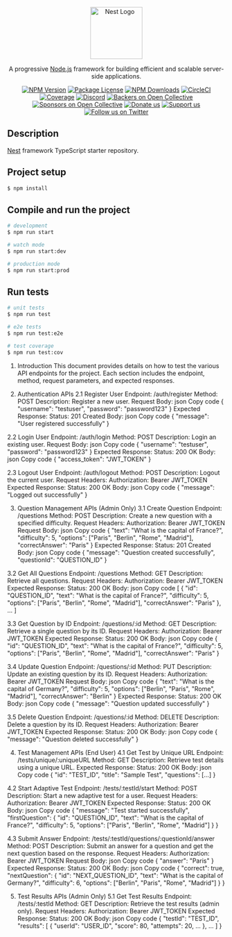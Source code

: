 <p align="center">
  <a href="http://nestjs.com/" target="blank"><img src="https://nestjs.com/img/logo-small.svg" width="120" alt="Nest Logo" /></a>
</p>

[circleci-image]: https://img.shields.io/circleci/build/github/nestjs/nest/master?token=abc123def456
[circleci-url]: https://circleci.com/gh/nestjs/nest

  <p align="center">A progressive <a href="http://nodejs.org" target="_blank">Node.js</a> framework for building efficient and scalable server-side applications.</p>
    <p align="center">
<a href="https://www.npmjs.com/~nestjscore" target="_blank"><img src="https://img.shields.io/npm/v/@nestjs/core.svg" alt="NPM Version" /></a>
<a href="https://www.npmjs.com/~nestjscore" target="_blank"><img src="https://img.shields.io/npm/l/@nestjs/core.svg" alt="Package License" /></a>
<a href="https://www.npmjs.com/~nestjscore" target="_blank"><img src="https://img.shields.io/npm/dm/@nestjs/common.svg" alt="NPM Downloads" /></a>
<a href="https://circleci.com/gh/nestjs/nest" target="_blank"><img src="https://img.shields.io/circleci/build/github/nestjs/nest/master" alt="CircleCI" /></a>
<a href="https://coveralls.io/github/nestjs/nest?branch=master" target="_blank"><img src="https://coveralls.io/repos/github/nestjs/nest/badge.svg?branch=master#9" alt="Coverage" /></a>
<a href="https://discord.gg/G7Qnnhy" target="_blank"><img src="https://img.shields.io/badge/discord-online-brightgreen.svg" alt="Discord"/></a>
<a href="https://opencollective.com/nest#backer" target="_blank"><img src="https://opencollective.com/nest/backers/badge.svg" alt="Backers on Open Collective" /></a>
<a href="https://opencollective.com/nest#sponsor" target="_blank"><img src="https://opencollective.com/nest/sponsors/badge.svg" alt="Sponsors on Open Collective" /></a>
  <a href="https://paypal.me/kamilmysliwiec" target="_blank"><img src="https://img.shields.io/badge/Donate-PayPal-ff3f59.svg" alt="Donate us"/></a>
    <a href="https://opencollective.com/nest#sponsor"  target="_blank"><img src="https://img.shields.io/badge/Support%20us-Open%20Collective-41B883.svg" alt="Support us"></a>
  <a href="https://twitter.com/nestframework" target="_blank"><img src="https://img.shields.io/twitter/follow/nestframework.svg?style=social&label=Follow" alt="Follow us on Twitter"></a>
</p>
  <!--[![Backers on Open Collective](https://opencollective.com/nest/backers/badge.svg)](https://opencollective.com/nest#backer)
  [![Sponsors on Open Collective](https://opencollective.com/nest/sponsors/badge.svg)](https://opencollective.com/nest#sponsor)-->

## Description

[Nest](https://github.com/nestjs/nest) framework TypeScript starter repository.

## Project setup

```bash
$ npm install
```

## Compile and run the project

```bash
# development
$ npm run start

# watch mode
$ npm run start:dev

# production mode
$ npm run start:prod
```

## Run tests

```bash
# unit tests
$ npm run test

# e2e tests
$ npm run test:e2e

# test coverage
$ npm run test:cov
```



1. Introduction
This document provides details on how to test the various API endpoints for the project. Each section includes the endpoint, method, request parameters, and expected responses.

2. Authentication APIs
2.1 Register User
Endpoint: /auth/register
Method: POST
Description: Register a new user.
Request Body:
json
Copy code
{
  "username": "testuser",
  "password": "password123"
}
Expected Response:
Status: 201 Created
Body:
json
Copy code
{
  "message": "User registered successfully"
}

2.2 Login User
Endpoint: /auth/login
Method: POST
Description: Login an existing user.
Request Body:
json
Copy code
{
  "username": "testuser",
  "password": "password123"
}
Expected Response:
Status: 200 OK
Body:
json
Copy code
{
  "access_token": "JWT_TOKEN"
}

2.3 Logout User
Endpoint: /auth/logout
Method: POST
Description: Logout the current user.
Request Headers:
Authorization: Bearer JWT_TOKEN
Expected Response:
Status: 200 OK
Body:
json
Copy code
{
  "message": "Logged out successfully"
}

3. Question Management APIs (Admin Only)
3.1 Create Question
Endpoint: /questions
Method: POST
Description: Create a new question with a specified difficulty.
Request Headers:
Authorization: Bearer JWT_TOKEN
Request Body:
json
Copy code
{
  "text": "What is the capital of France?",
  "difficulty": 5,
  "options": ["Paris", "Berlin", "Rome", "Madrid"],
  "correctAnswer": "Paris"
}
Expected Response:
Status: 201 Created
Body:
json
Copy code
{
  "message": "Question created successfully",
  "questionId": "QUESTION_ID"
}


3.2 Get All Questions
Endpoint: /questions
Method: GET
Description: Retrieve all questions.
Request Headers:
Authorization: Bearer JWT_TOKEN
Expected Response:
Status: 200 OK
Body:
json
Copy code
[
  {
    "id": "QUESTION_ID",
    "text": "What is the capital of France?",
    "difficulty": 5,
    "options": ["Paris", "Berlin", "Rome", "Madrid"],
    "correctAnswer": "Paris"
  },
  ...
]


3.3 Get Question by ID
Endpoint: /questions/:id
Method: GET
Description: Retrieve a single question by its ID.
Request Headers:
Authorization: Bearer JWT_TOKEN
Expected Response:
Status: 200 OK
Body:
json
Copy code
{
  "id": "QUESTION_ID",
  "text": "What is the capital of France?",
  "difficulty": 5,
  "options": ["Paris", "Berlin", "Rome", "Madrid"],
  "correctAnswer": "Paris"
}

3.4 Update Question
Endpoint: /questions/:id
Method: PUT
Description: Update an existing question by its ID.
Request Headers:
Authorization: Bearer JWT_TOKEN
Request Body:
json
Copy code
{
  "text": "What is the capital of Germany?",
  "difficulty": 5,
  "options": ["Berlin", "Paris", "Rome", "Madrid"],
  "correctAnswer": "Berlin"
}
Expected Response:
Status: 200 OK
Body:
json
Copy code
{
  "message": "Question updated successfully"
}

3.5 Delete Question
Endpoint: /questions/:id
Method: DELETE
Description: Delete a question by its ID.
Request Headers:
Authorization: Bearer JWT_TOKEN
Expected Response:
Status: 200 OK
Body:
json
Copy code
{
  "message": "Question deleted successfully"
}

4. Test Management APIs (End User)
4.1 Get Test by Unique URL
Endpoint: /tests/unique/:uniqueURL
Method: GET
Description: Retrieve test details using a unique URL.
Expected Response:
Status: 200 OK
Body:
json
Copy code
{
  "id": "TEST_ID",
  "title": "Sample Test",
  "questions": [...]
}

4.2 Start Adaptive Test
Endpoint: /tests/:testId/start
Method: POST
Description: Start a new adaptive test for a user.
Request Headers:
Authorization: Bearer JWT_TOKEN
Expected Response:
Status: 200 OK
Body:
json
Copy code
{
  "message": "Test started successfully",
  "firstQuestion": {
    "id": "QUESTION_ID",
    "text": "What is the capital of France?",
    "difficulty": 5,
    "options": ["Paris", "Berlin", "Rome", "Madrid"]
  }
}

4.3 Submit Answer
Endpoint: /tests/:testId/questions/:questionId/answer
Method: POST
Description: Submit an answer for a question and get the next question based on the response.
Request Headers:
Authorization: Bearer JWT_TOKEN
Request Body:
json
Copy code
{
  "answer": "Paris"
}
Expected Response:
Status: 200 OK
Body:
json
Copy code
{
  "correct": true,
  "nextQuestion": {
    "id": "NEXT_QUESTION_ID",
    "text": "What is the capital of Germany?",
    "difficulty": 6,
    "options": ["Berlin", "Paris", "Rome", "Madrid"]
  }
}

5. Test Results APIs (Admin Only)
5.1 Get Test Results
Endpoint: /tests/:testId
Method: GET
Description: Retrieve the test results (admin only).
Request Headers:
Authorization: Bearer JWT_TOKEN
Expected Response:
Status: 200 OK
Body:
json
Copy code
{
  "testId": "TEST_ID",
  "results": [
    {
      "userId": "USER_ID",
      "score": 80,
      "attempts": 20,
      ...
    },
    ...
  ]
}

